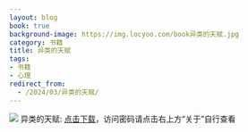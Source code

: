 ```yaml
---
layout: blog
book: true
background-image: https://img.locyoo.com/book异类的天赋.jpg
category: 书籍
title: 异类的天赋
tags:
- 书籍
- 心理
redirect_from:
  - /2024/03/异类的天赋/
---
```

![](https://img.locyoo.com/book异类的天赋.jpg)
异类的天赋: <a name = "ref1" href="https://url18.ctfile.com/f/50983618-1380725248-93ca08?p=3619">点击下载</a>，访问密码请点击右上方“关于”自行查看